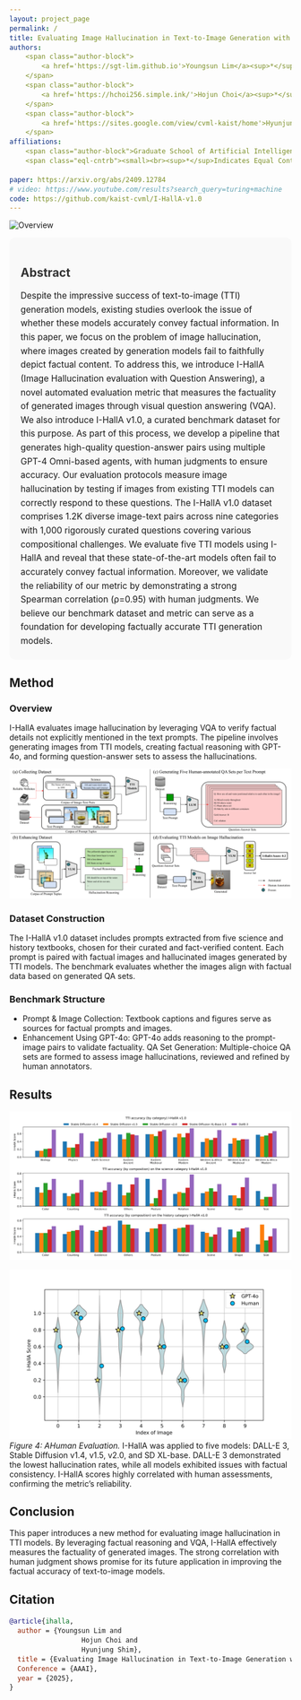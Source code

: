 ```yaml
---
layout: project_page
permalink: /
title: Evaluating Image Hallucination in Text-to-Image Generation with Question-Answering
authors:
    <span class="author-block">
        <a href='https://sgt-lim.github.io'>Youngsun Lim</a><sup>*</sup>,
    </span>
    <span class="author-block">
        <a href='https://hchoi256.simple.ink/'>Hojun Choi</a><sup>*</sup>,
    </span>
    <span class="author-block">
        <a href='https://sites.google.com/view/cvml-kaist/home'>Hyunjung Shim</a>
    </span>
affiliations:
    <span class="author-block">Graduate School of Artificial Intelligence, KAIST, Republic of Korea <br><b>AAAI 2025</b></span>
    <span class="eql-cntrb"><small><br><sup>*</sup>Indicates Equal Contribution</small></span>
          
paper: https://arxiv.org/abs/2409.12784
# video: https://www.youtube.com/results?search_query=turing+machine
code: https://github.com/kaist-cvml/I-HallA-v1.0
---
```


![Overview](/static/image/teaser.png)

<!-- Using HTML to center the abstract -->
<div class="columns is-centered has-text-centered" style="background-color: #f9f9f9; padding: 20px; border-radius: 10px;">
    <div class="column is-four-fifths">
        <h2 style="font-weight: bold; color: #333;">Abstract</h2>
        <div class="content has-text-justified" style="font-size: 1.1em; line-height: 1.6;">
<!--             The paper introduces I-HallA (Image Hallucination evaluation with Question Answering), a novel evaluation metric that measures factuality in images generated by text-to-image models. I-HallA uses GPT-4o to create question-answer sets that assess whether generated images correctly depict factual information. The I-HallA v1.0 dataset contains 1.2K image-text pairs, covering science and history domains, with 1,000 questions aimed at challenging these images. This work evaluates five state-of-the-art models, showing that they often fail to depict factual information accurately. I-HallA correlates strongly with human judgments, providing a reliable tool to identify image hallucination. -->
            Despite the impressive success of text-to-image (TTI) generation models, existing studies overlook the issue of whether these models accurately convey factual information. In this paper, we focus on the problem of image hallucination, where images created by generation models fail to faithfully depict factual content. To address this, we introduce I-HallA (Image Hallucination evaluation with Question Answering), a novel automated evaluation metric that measures the factuality of generated images through visual question answering (VQA). We also introduce I-HallA v1.0, a curated benchmark dataset for this purpose. As part of this process, we develop a pipeline that generates high-quality question-answer pairs using multiple GPT-4 Omni-based agents, with human judgments to ensure accuracy. Our evaluation protocols measure image hallucination by testing if images from existing TTI models can correctly respond to these questions. The I-HallA v1.0 dataset comprises 1.2K diverse image-text pairs across nine categories with 1,000 rigorously curated questions covering various compositional challenges. We evaluate five TTI models using I-HallA and reveal that these state-of-the-art models often fail to accurately convey factual information. Moreover, we validate the reliability of our metric by demonstrating a strong Spearman correlation (ρ=0.95) with human judgments. We believe our benchmark dataset and metric can serve as a foundation for developing factually accurate TTI generation models.
        </div>
    </div>
</div>


<!-- > Note:  -->

## Method
### Overview
I-HallA evaluates image hallucination by leveraging VQA to verify factual details not explicitly mentioned in the text prompts. The pipeline involves generating images from TTI models, creating factual reasoning with GPT-4o, and forming question-answer sets to assess the hallucinations.

![Architecture](/static/image/architecture.png)

### Dataset Construction
The I-HallA v1.0 dataset includes prompts extracted from five science and history textbooks, chosen for their curated and fact-verified content. Each prompt is paired with factual images and hallucinated images generated by TTI models. The benchmark evaluates whether the images align with factual data based on generated QA sets.

### Benchmark Structure
- Prompt & Image Collection: Textbook captions and figures serve as sources for factual prompts and images.
- Enhancement Using GPT-4o: GPT-4o adds reasoning to the prompt-image pairs to validate factuality.
QA Set Generation: Multiple-choice QA sets are formed to assess image hallucinations, reviewed and refined by human annotators.

## Results
![Experimental Result](/static/image/exp.png)

![Human Evaluation](/static/image/human_eval.png)
*Figure 4: AHuman Evaluation.*
I-HallA was applied to five models: DALL-E 3, Stable Diffusion v1.4, v1.5, v2.0, and SD XL-base. DALL-E 3 demonstrated the lowest hallucination rates, while all models exhibited issues with factual consistency. I-HallA scores highly correlated with human assessments, confirming the metric’s reliability.


## Conclusion
This paper introduces a new method for evaluating image hallucination in TTI models. By leveraging factual reasoning and VQA, I-HallA effectively measures the factuality of generated images. The strong correlation with human judgment shows promise for its future application in improving the factual accuracy of text-to-image models.




## Citation
```bibtex
@article{ihalla,
  author = {Youngsun Lim and
                  Hojun Choi and
                  Hyunjung Shim},
  title = {Evaluating Image Hallucination in Text-to-Image Generation with Question-Answering},
  Conference = {AAAI},
  year = {2025},
}
```
